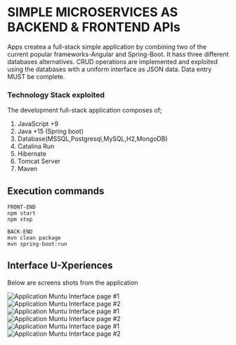 # SIMPLE MICROSERVICES AS BACKEND & FRONTEND APIs

Apps createa a full-stack simple application by combining two of the current popular frameworks-Angular and Spring-Boot. It hass three different databases alternatives. CRUD operations are implemented and exploited using the databases with a uniform interface as JSON data. Data entry MUST be complete.

### Technology Stack exploited

The development full-stack application composes of;

1. JavaScript +9
2. Java +15 (Spring boot)
3. Database(MSSQL,Postgresql,MySQL,H2,MongoDB)
4. Catalina Run
5. Hibernate
6. Tomcat Server
7. Maven

## Execution commands

```
FRONT-END
npm start
npm stop

BACK-END
mvn clean package
mvn spring-boot:run

```

## Interface U-Xperiences
 Below are screens shots from the application

![ Application Muntu Interface page #1 ](https://github.com/LINOSNCHENA/Microservice-APIs-in-SpringBoot-and-Angular/blob/master/page1.png)
![ Application Muntu Interface page #2 ](https://github.com/LINOSNCHENA/Microservice-APIs-in-SpringBoot-and-Angular/blob/master/page2.png)
![ Application Muntu Interface page #1 ](https://github.com/LINOSNCHENA/Microservice-APIs-in-SpringBoot-and-Angular/blob/master/page1.png)
![ Application Muntu Interface page #2 ](https://github.com/LINOSNCHENA/Microservice-APIs-in-SpringBoot-and-Angular/blob/master/page2.png)
![ Application Muntu Interface page #1 ](https://github.com/LINOSNCHENA/Microservice-APIs-in-SpringBoot-and-Angular/blob/master/page1.png)
![ Application Muntu Interface page #2 ](https://github.com/LINOSNCHENA/Microservice-APIs-in-SpringBoot-and-Angular/blob/master/page2.png)
